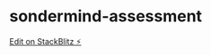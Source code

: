# sondermind-assessment

[Edit on StackBlitz ⚡️](https://stackblitz.com/edit/sondermind-assessment-base)